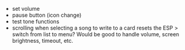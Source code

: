 - set volume
- pause button (icon change)
- test tone functions
- scrolling when selecting a song to write to a card resets the ESP > switch from list to menu? Would be good to handle volume, screen brightness, timeout, etc.
